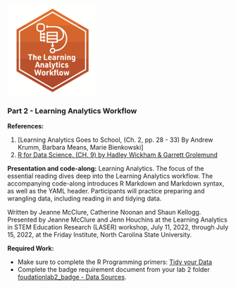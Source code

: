 <img src="img/wrkflo_badge.png" width="40%"/>


### **Part 2** - Learning Analytics Workflow

**References:**

1. [Learning Analytics Goes to School, (Ch. 2, pp. 28 - 33) By Andrew Krumm, Barbara Means, Marie Bienkowski]
2. [R for Data Science. (CH. 9) by Hadley Wickham & Garrett Grolemund](https://r4ds.had.co.nz/index.html)


**Presentation and code-along:**
Learning Analytics. The focus of the essential reading dives deep into the Learning Analytics workflow. The accompanying code-along introduces R Markdown and Markdown syntax, as well as the YAML header. Participants will practice preparing and wrangling data, including reading in and tidying data. 

Written by Jeanne McClure, Catherine Noonan and Shaun Kellogg. Presented by Jeanne McClure and Jenn Houchins at the Learning Analytics in STEM Education Research (LASER) workshop, July 11, 2022, through July 15, 2022, at the Friday Institute, North Carolina State University.

**Required Work:**

-  Make sure to complete the R Programming primers:  [Tidy your Data](https://rstudio.cloud/learn/primers/4)
-  Complete the badge requirement document from your lab 2 folder [foudationlab2_badge - Data Sources](https://github.com/laser-institute/foundational-skills/blob/master/foundation_lab_2/foundationlab2_badge.Rmd).
